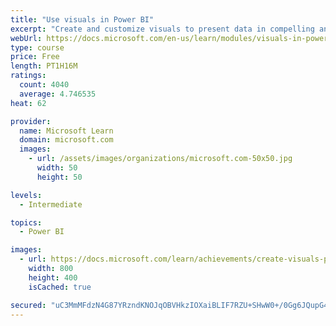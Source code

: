 ```yaml
---
title: "Use visuals in Power BI"
excerpt: "Create and customize visuals to present data in compelling and insightful ways."
webUrl: https://docs.microsoft.com/en-us/learn/modules/visuals-in-power-bi/
type: course
price: Free
length: PT1H16M
ratings:
  count: 4040
  average: 4.746535
heat: 62

provider:
  name: Microsoft Learn
  domain: microsoft.com
  images:
    - url: /assets/images/organizations/microsoft.com-50x50.jpg
      width: 50
      height: 50

levels:
  - Intermediate

topics:
  - Power BI

images:
  - url: https://docs.microsoft.com/learn/achievements/create-visuals-power-bi-desktop-social.png
    width: 800
    height: 400
    isCached: true

secured: "uC3MmMFdzN4G87YRzndKNOJqOBVHkzIOXaiBLIF7RZU+SHwW0+/0Gg6JQupG4YigDfF02K+eH1HRYJXxCh2UC9WZaWiH+ZeSyBjM7G1tFXd4N/atv5VYRs00Gq61vqHdBh0TEBdewQtRmv0Zju44/om97XKmoTT4wo4skb4b3tnw9wPdhxivE7bs+9bPOh74hQx9YRNONyf18QiwR3HBeCcikav1JXmgvHKNJFxrdoD+Vu/6lkFId2uMRD9J+5iTh1xKgbMaG7JCCxrER9byTemrIOjKRKLADy26oxyvtdtm689/5ONw0WeI5bx9P4iwEhEtX+eXBhnRoZBWIn63vovg4HAwJZkRhbzeapp8iIRejb/vsYNTKR3Mmk7agPon3QfMcIOQmHNp+InCZkFVYivbACxe6orjCGf+tPBpGqI=;V9DTCDBMrMZWRwkvOnv4wg=="
---
```


